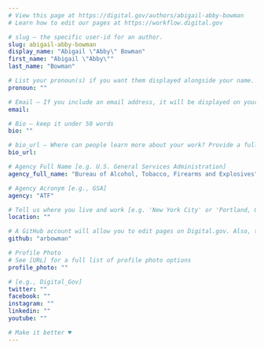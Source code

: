 ```yaml
---
# View this page at https://digital.gov/authors/abigail-abby-bowman
# Learn how to edit our pages at https://workflow.digital.gov

# slug — the specific user-id for an author.
slug: abigail-abby-bowman
display_name: "Abigail \"Abby\" Bowman"
first_name: "Abigail \"Abby\""
last_name: "Bowman"

# List your pronoun(s) if you want them displayed alongside your name. If blank, we'll use just your name. Learn more http://mypronouns.org
pronoun: ""

# Email — If you include an email address, it will be displayed on your profile page
email: 

# Bio — keep it under 50 words
bio: ""

# bio_url — Where can people learn more about your work? Provide a full URL [e.g. 'https://www.example.gov/']
bio_url: 

# Agency Full Name [e.g. U.S. General Services Administration]
agency_full_name: "Bureau of Alcohol, Tobacco, Firearms and Explosives"

# Agency Acronym [e.g., GSA]
agency: "ATF"

# Tell us where you live and work [e.g. 'New York City' or 'Portland, OR']
location: ""

# A GitHub account will allow you to edit pages on Digital.gov. Also, the image used in your GitHub account can be used to populate your digital.gov profile photo. Learn more about getting a Github account at [URL]
github: "arbowman"

# Profile Photo
# See [URL] for a full list of profile photo options
profile_photo: ""

# [e.g., Digital_Gov]
twitter: ""
facebook: ""
instagram: ""
linkedin: ""
youtube: ""

# Make it better ♥
---
```

